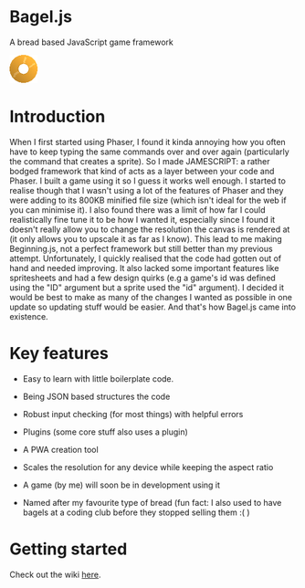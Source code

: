 # Bagel.js
A bread based JavaScript game framework

![alt text](https://github.com/hedgehog125/Bagel.js/blob/veryVeryUnstable/assets/imgs/bagel.png "The Bagel.js Logo")

# Introduction
When I first started using Phaser, I found it kinda annoying how you often have to keep typing the same commands over and over again (particularly the command that creates a sprite). So I made JAMESCRIPT: a rather bodged framework that kind of acts as a layer between your code and Phaser. I built a game using it so I guess it works well enough. I started to realise though that I wasn't using a lot of the features of Phaser and they were adding to its 800KB minified file size (which isn't ideal for the web if you can minimise it). I also found there was a limit of how far I could realistically fine tune it to be how I wanted it, especially since I found it doesn't really allow you to change the resolution the canvas is rendered at (it only allows you to upscale it as far as I know). This lead to me making Beginning.js, not a perfect framework but still better than my previous attempt. Unfortunately, I quickly realised that the code had gotten out of hand and needed improving. It also lacked some important features like spritesheets and had a few design quirks (e.g a game's id was defined using the "ID" argument but a sprite used the "id" argument). I decided it would be best to make as many of the changes I wanted as possible in one update so updating stuff would be easier. And that's how Bagel.js came into existence.

# Key features
 * Easy to learn with little boilerplate code.
 * Being JSON based structures the code
 * Robust input checking (for most things) with helpful errors
 * Plugins (some core stuff also uses a plugin)
 * A PWA creation tool
 * Scales the resolution for any device while keeping the aspect ratio
 
 * A game (by me) will soon be in development using it
 * Named after my favourite type of bread (fun fact: I also used to have bagels at a coding club before they stopped selling them :( )
 
 # Getting started
 Check out the wiki [here](https://github.com/hedgehog125/Bagel.js/wiki).
